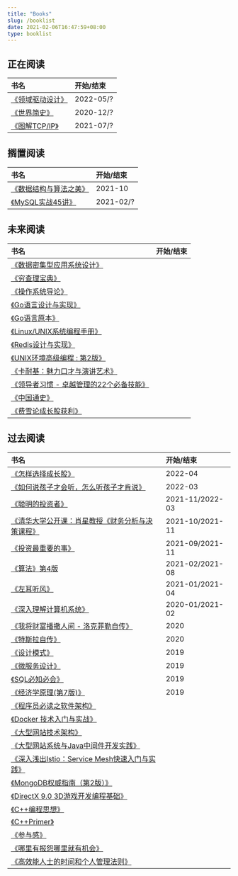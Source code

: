 ```yaml
---
title: "Books"
slug: /booklist
date: 2021-02-06T16:47:59+08:00
type: booklist
---
```


## 正在阅读

| 书名                                                         | 开始/结束 |
| :----------------------------------------------------------- | :-------- |
| [《领域驱动设计》](https://book.douban.com/subject/26819666/)  | 2022-05/? |
| [《世界简史》](https://book.douban.com/subject/26657357/) | 2020-12/? |
| [《图解TCP/IP》](https://book.douban.com/subject/24737674/)  | 2021-07/? |

## 搁置阅读

| 书名                                                      | 开始/结束 |
| :-------------------------------------------------------- | :-------- |
| [《数据结构与算法之美》](https://time.geekbang.org/column/article/41149) | 2021-10   |
| [《MySQL实战45讲》](https://time.geekbang.org/column/intro/100020801?tab=catalog) | 2021-02/? |

## 未来阅读

| 书名                                                         | 开始/结束 |
| :----------------------------------------------------------- | :-------- |
| [《数据密集型应用系统设计》](https://book.douban.com/subject/30329536/) |           |
| [《穷查理宝典》](https://book.douban.com/subject/26831789/)  |           |
| [《操作系统导论》](https://book.douban.com/subject/33463930/) |           |
| [《Go语言设计与实现》](https://draveness.me/golang/)         |           |
| [《Go语言原本》](https://golang.design/under-the-hood/)      |           |
| [《Linux/UNIX系统编程手册》](https://book.douban.com/subject/25809330/) |           |
| [《Redis设计与实现》](https://book.douban.com/subject/25900156/) |           |
| [《UNIX环境高级编程 : 第2版》](https://book.douban.com/subject/1788421/) |           |
| [《卡耐基：魅力口才与演讲艺术》](https://book.douban.com/subject/6966337/) |           |
| [《领导者习惯 - 卓越管理的22个必备技能》](https://book.douban.com/subject/30379919/) |           |
| [《中国通史》](https://book.douban.com/subject/6977028/)     |           |
| [《费雪论成长股获利》](https://book.douban.com/subject/26260918/) |           |

## 过去阅读

| 书名                                                         | 开始/结束       |
| :----------------------------------------------------------- | :-------------- |
| [《怎样选择成长股》](https://book.douban.com/subject/27202775/)  | 2022-04 |
| [《如何说孩子才会听，怎么听孩子才肯说》](/books/talk-listen-kids) | 2022-03 |
| [《聪明的投资者》](https://book.douban.com/subject/5243775/) |      2021-11/2022-03     |
| [《清华大学公开课：肖星教授《财务分析与决策课程》](https://open.163.com/newview/movie/courseintro?newurl=MDPKDHH4O) | 2021-10/2021-11 |
| [《投资最重要的事》](https://book.douban.com/subject/33401129/) | 2021-09/2021-11 |
| [《算法》第4版](/books/algorithms4)                          | 2021-02/2021-08 |
| [《左耳听风》](https://time.geekbang.org/column/intro/100002201?tab=catalog) | 2021-01/2021-04 |
| [《深入理解计算机系统》](https://book.douban.com/subject/26912767/) | 2020-01/2021-02 |
| [《我将财富播撒人间 - 洛克菲勒自传》](https://book.douban.com/subject/30494723/) | 2020            |
| [《特斯拉自传》](https://book.douban.com/subject/26426367/)  | 2020            |
| [《设计模式》](https://book.douban.com/subject/1052241/)     | 2019            |
| [《微服务设计》](https://book.douban.com/subject/26772677/)  | 2019            |
| [《SQL必知必会》](https://book.douban.com/subject/35167240/) | 2019            |
| [《经济学原理(第7版)》](https://book.douban.com/subject/26435630/) | 2019            |
| [《程序员必读之软件架构》](https://book.douban.com/subject/26248182/) |                 |
| [《Docker 技术入门与实战》](https://book.douban.com/subject/26284823/) |                 |
| [《大型网站技术架构》](https://book.douban.com/subject/25723064/) |                 |
| [《大型网站系统与Java中间件开发实践》](https://book.douban.com/subject/25867042/) |                 |
| [《深入浅出Istio：Service Mesh快速入门与实践》](https://book.douban.com/subject/30437870/) |                 |
| [《MongoDB权威指南（第2版）》](https://book.douban.com/subject/25798102/) |                 |
| [《DirectX 9.0 3D游戏开发编程基础》](https://book.douban.com/subject/2111771/) |                 |
| [《C++编程思想》]()                                          |                 |
| [《C++Primer》](https://book.douban.com/subject/4262575/)    |                 |
| [《参与感》](https://book.douban.com/subject/25942507/)      |                 |
| [《哪里有报怨哪里就有机会》](https://book.douban.com/subject/25908121/) |                 |
| [《高效能人士的时间和个人管理法则》](https://book.douban.com/subject/25762577/) |                 |

